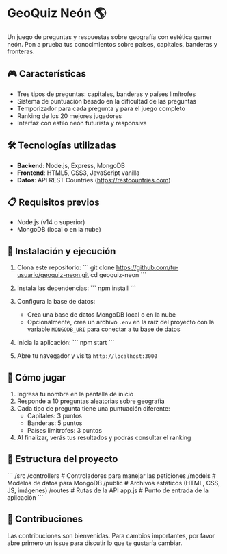 # GeoQuiz Neón 🌎

Un juego de preguntas y respuestas sobre geografía con estética gamer neón. Pon a prueba tus conocimientos sobre países, capitales, banderas y fronteras.

## 🎮 Características

- Tres tipos de preguntas: capitales, banderas y países limítrofes
- Sistema de puntuación basado en la dificultad de las preguntas
- Temporizador para cada pregunta y para el juego completo
- Ranking de los 20 mejores jugadores
- Interfaz con estilo neón futurista y responsiva

## 🛠️ Tecnologías utilizadas

- **Backend**: Node.js, Express, MongoDB
- **Frontend**: HTML5, CSS3, JavaScript vanilla
- **Datos**: API REST Countries (https://restcountries.com)

## 📋 Requisitos previos

- Node.js (v14 o superior)
- MongoDB (local o en la nube)

## 🚀 Instalación y ejecución

1. Clona este repositorio:
   \`\`\`
   git clone https://github.com/tu-usuario/geoquiz-neon.git
   cd geoquiz-neon
   \`\`\`

2. Instala las dependencias:
   \`\`\`
   npm install
   \`\`\`

3. Configura la base de datos:
   - Crea una base de datos MongoDB local o en la nube
   - Opcionalmente, crea un archivo `.env` en la raíz del proyecto con la variable `MONGODB_URI` para conectar a tu base de datos

4. Inicia la aplicación:
   \`\`\`
   npm start
   \`\`\`

5. Abre tu navegador y visita `http://localhost:3000`

## 🎯 Cómo jugar

1. Ingresa tu nombre en la pantalla de inicio
2. Responde a 10 preguntas aleatorias sobre geografía
3. Cada tipo de pregunta tiene una puntuación diferente:
   - Capitales: 3 puntos
   - Banderas: 5 puntos
   - Países limítrofes: 3 puntos
4. Al finalizar, verás tus resultados y podrás consultar el ranking

## 📝 Estructura del proyecto

\`\`\`
/src
  /controllers      # Controladores para manejar las peticiones
  /models           # Modelos de datos para MongoDB
  /public           # Archivos estáticos (HTML, CSS, JS, imágenes)
  /routes           # Rutas de la API
  app.js            # Punto de entrada de la aplicación
\`\`\`

## 🤝 Contribuciones

Las contribuciones son bienvenidas. Para cambios importantes, por favor abre primero un issue para discutir lo que te gustaría cambiar.

